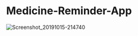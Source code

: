 # Medicine-Reminder-App
![Screenshot_20191015-214740](https://user-images.githubusercontent.com/35766217/78932202-beb60500-7ac4-11ea-9d3d-c0add7acdaf2.jpg)
